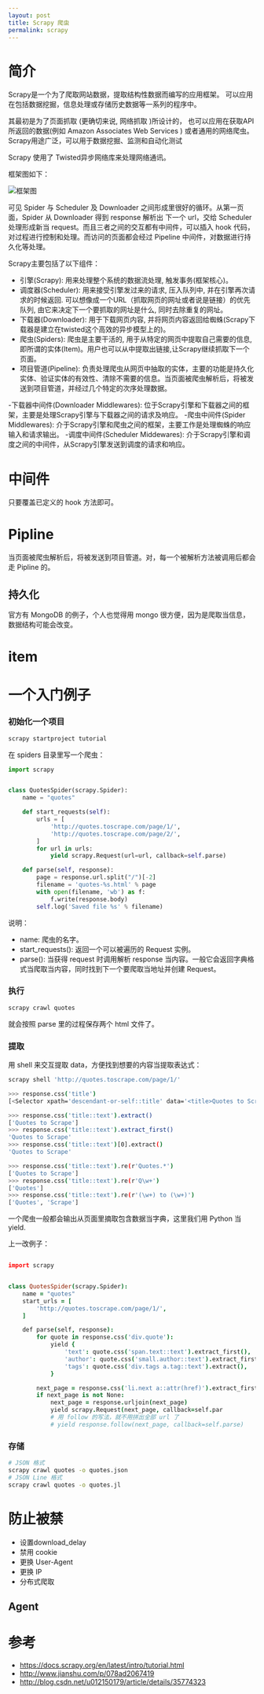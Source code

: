 ```yaml
---
layout: post
title: Scrapy 爬虫
permalink: scrapy
---
```


# 简介

Scrapy是一个为了爬取网站数据，提取结构性数据而编写的应用框架。 可以应用在包括数据挖掘，信息处理或存储历史数据等一系列的程序中。

其最初是为了页面抓取 (更确切来说, 网络抓取 )所设计的， 也可以应用在获取API所返回的数据(例如 Amazon Associates Web Services ) 或者通用的网络爬虫。Scrapy用途广泛，可以用于数据挖掘、监测和自动化测试


Scrapy 使用了 Twisted异步网络库来处理网络通讯。

框架图如下：

![框架图](/img/ScrapyArchitecture.png)

可见 Spider 与 Scheduler 及 Downloader 之间形成里很好的循环。从第一页面，Spider 从 Downloader 得到 response 解析出 下一个 url，交给 Scheduler 处理形成新当 request。而且三者之间的交互都有中间件，可以插入 hook 代码，对过程进行控制和处理。而访问的页面都会经过 Pipeline 中间件，对数据进行持久化等处理。

Scrapy主要包括了以下组件：

- 引擎(Scrapy): 用来处理整个系统的数据流处理, 触发事务(框架核心)。
- 调度器(Scheduler): 用来接受引擎发过来的请求, 压入队列中, 并在引擎再次请求的时候返回. 可以想像成一个URL（抓取网页的网址或者说是链接）的优先队列, 由它来决定下一个要抓取的网址是什么, 同时去除重复的网址。
- 下载器(Downloader): 用于下载网页内容, 并将网页内容返回给蜘蛛(Scrapy下载器是建立在twisted这个高效的异步模型上的)。
- 爬虫(Spiders): 爬虫是主要干活的, 用于从特定的网页中提取自己需要的信息, 即所谓的实体(Item)。用户也可以从中提取出链接,让Scrapy继续抓取下一个页面。
- 项目管道(Pipeline): 负责处理爬虫从网页中抽取的实体，主要的功能是持久化实体、验证实体的有效性、清除不需要的信息。当页面被爬虫解析后，将被发送到项目管道，并经过几个特定的次序处理数据。


-下载器中间件(Downloader Middlewares): 位于Scrapy引擎和下载器之间的框架，主要是处理Scrapy引擎与下载器之间的请求及响应。
-爬虫中间件(Spider Middlewares): 介于Scrapy引擎和爬虫之间的框架，主要工作是处理蜘蛛的响应输入和请求输出。
-调度中间件(Scheduler Middewares): 介于Scrapy引擎和调度之间的中间件，从Scrapy引擎发送到调度的请求和响应。


# 中间件
只要覆盖已定义的 hook 方法即可。

# Pipline
当页面被爬虫解析后，将被发送到项目管道。对，每一个被解析方法被调用后都会走 Pipline 的。

## 持久化
官方有 MongoDB 的例子，个人也觉得用 mongo 很方便，因为是爬取当信息，数据结构可能会改变。

# item


# 一个入门例子

### 初始化一个项目

```bash
scrapy startproject tutorial
```

在 spiders 目录里写一个爬虫：

```python
import scrapy


class QuotesSpider(scrapy.Spider):
    name = "quotes"

    def start_requests(self):
        urls = [
            'http://quotes.toscrape.com/page/1/',
            'http://quotes.toscrape.com/page/2/',
        ]
        for url in urls:
            yield scrapy.Request(url=url, callback=self.parse)

    def parse(self, response):
        page = response.url.split("/")[-2]
        filename = 'quotes-%s.html' % page
        with open(filename, 'wb') as f:
            f.write(response.body)
        self.log('Saved file %s' % filename)
```

说明：

- name: 爬虫的名字。
- start_requests(): 返回一个可以被遍历的 Request 实例。
- parse(): 当获得 request 时调用解析 response 当内容。一般它会返回字典格式当爬取当内容，同时找到下一个要爬取当地址并创建 Request。

### 执行

```bash
scrapy crawl quotes
```

就会按照 parse 里的过程保存两个 html 文件了。


### 提取

用 shell 来交互提取 data，方便找到想要的内容当提取表达式：

```bash
scrapy shell 'http://quotes.toscrape.com/page/1/'

>>> response.css('title')
[<Selector xpath='descendant-or-self::title' data='<title>Quotes to Scrape</title>'>]

>>> response.css('title::text').extract()
['Quotes to Scrape']
>>> response.css('title::text').extract_first()
'Quotes to Scrape'
>>> response.css('title::text')[0].extract()
'Quotes to Scrape'

>>> response.css('title::text').re(r'Quotes.*')
['Quotes to Scrape']
>>> response.css('title::text').re(r'Q\w+')
['Quotes']
>>> response.css('title::text').re(r'(\w+) to (\w+)')
['Quotes', 'Scrape']
```


一个爬虫一般都会输出从页面里摘取包含数据当字典，这里我们用 Python 当 yield.

上一改例子：

```coffee

import scrapy


class QuotesSpider(scrapy.Spider):
    name = "quotes"
    start_urls = [
        'http://quotes.toscrape.com/page/1/',
    ]

    def parse(self, response):
        for quote in response.css('div.quote'):
            yield {
                'text': quote.css('span.text::text').extract_first(),
                'author': quote.css('small.author::text').extract_first(),
                'tags': quote.css('div.tags a.tag::text').extract(),
            }

        next_page = response.css('li.next a::attr(href)').extract_first()
        if next_page is not None:
            next_page = response.urljoin(next_page)
            yield scrapy.Request(next_page, callback=self.par
            # 用 follow 的写法，就不用拼出全部 url 了
            # yield response.follow(next_page, callback=self.parse)
```


### 存储

```bash
# JSON 格式
scrapy crawl quotes -o quotes.json
# JSON Line 格式
scrapy crawl quotes -o quotes.jl
```

# 防止被禁

- 设置download_delay
- 禁用 cookie
- 更换 User-Agent
- 更换 IP
- 分布式爬取

## Agent

# 参考
- https://docs.scrapy.org/en/latest/intro/tutorial.html
- http://www.jianshu.com/p/078ad2067419
- http://blog.csdn.net/u012150179/article/details/35774323
